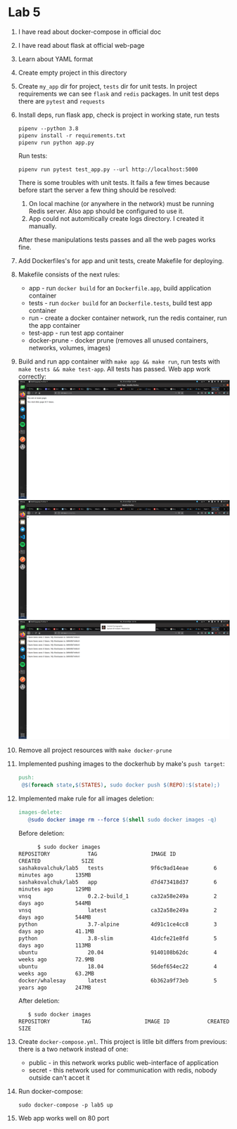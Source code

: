 # Lab 5
1. I have read about docker-compose in official doc
1. I have read about flask at official web-page
1. Learn about YAML format
1. Create empty project in this directory
1. Create `my_app` dir for project, `tests` dir for unit tests. In project requirements we can see `flask` and `redis` packages. In unit test deps there are `pytest` and `requests`
1. Install deps, run flask app, check is project in working state, run tests
   ```
   pipenv --python 3.8
   pipenv install -r requirements.txt
   pipenv run python app.py
   ```
   Run tests:
   ```
   pipenv run pytest test_app.py --url http://localhost:5000
   ```
   There is some troubles with unit tests. It fails a few times because before start the server a few thing should be resolved:
   1. On local machine (or anywhere in the network) must be running Redis server. Also app should be configured to use it.
   2. App could not automitically create logs directory. I created it manually. 

   After these manipulations tests passes and all the web pages works fine.
1. Add Dockerfiles's for app and unit tests, create Makefile for deploying.
1. Makefile consists of the next rules:
   - app - run `docker build` for an `Dockerfile.app`, build application container
   - tests - run `docker build` for an `Dockerfile.tests`, build test app container
   - run - create a docker container network, run the redis container, run the app container 
   - test-app - run test app container
   - docker-prune - docker prune (removes all unused containers, networks, volumes, images)
1. Build and run app container with `make app && make run`, run tests with `make tests && make test-app`. All tests has passed. Web app work correctly:
   ![main page](screenshots/main.png)
   ![hits](screenshots/hits.png)
   ![logs](screenshots/logs.png)
1. Remove all project resources with `make docker-prune`
1. Implemented pushing images to the dockerhub by make's `push target`:
   ```makefile
   push:
   	@$(foreach state,$(STATES), sudo docker push $(REPO):$(state);)
   ```
1. Implemented make rule for all images deletion:
   ```makefile
   images-delete:
      @sudo docker image rm --force $(shell sudo docker images -q)
   ```
   Before deletion:
   ```
         $ sudo docker images
   REPOSITORY            TAG                 IMAGE ID            CREATED             SIZE
   sashakovalchuk/lab5   tests               9f6c9ad14eae        6 minutes ago       135MB
   sashakovalchuk/lab5   app                 d7d473418d37        6 minutes ago       129MB
   vnsq                  0.2.2-build_1       ca32a58e249a        2 days ago          544MB
   vnsq                  latest              ca32a58e249a        2 days ago          544MB
   python                3.7-alpine          4d91c1ce4cc8        3 days ago          41.1MB
   python                3.8-slim            41dcfe21e8fd        5 days ago          113MB
   ubuntu                20.04               9140108b62dc        4 weeks ago         72.9MB
   ubuntu                18.04               56def654ec22        4 weeks ago         63.2MB
   docker/whalesay       latest              6b362a9f73eb        5 years ago         247MB
   ```
   After deletion:
   ```
      $ sudo docker images
   REPOSITORY          TAG                 IMAGE ID            CREATED             SIZE
   ```
1. Create `docker-compose.yml`. This project is litlle bit differs from previous: there is a two network instead of one:
   - public - in this network works public web-interface of application
   - secret - this network used for communication with redis, nobody outside can't accet it
1. Run docker-compose:
   ```
   sudo docker-compose -p lab5 up
   ```
1. Web app works well on 80 port